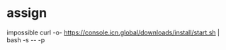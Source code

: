 # assign

impossible
curl -o- https://console.icn.global/downloads/install/start.sh | bash -s -- -p <p>



